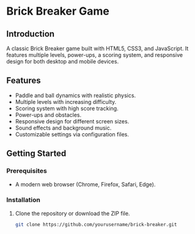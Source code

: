 # Brick Breaker Game

## Introduction

A classic Brick Breaker game built with HTML5, CSS3, and JavaScript. It features multiple levels, power-ups, a scoring system, and responsive design for both desktop and mobile devices.

## Features

- Paddle and ball dynamics with realistic physics.
- Multiple levels with increasing difficulty.
- Scoring system with high score tracking.
- Power-ups and obstacles.
- Responsive design for different screen sizes.
- Sound effects and background music.
- Customizable settings via configuration files.

## Getting Started

### Prerequisites

- A modern web browser (Chrome, Firefox, Safari, Edge).

### Installation

1. Clone the repository or download the ZIP file.
   ```bash
   git clone https://github.com/yourusername/brick-breaker.git
